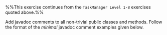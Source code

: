 <panel header="{{ icon_Q }} TaskManager Level 9 - **Use javadoc comments**">
<div id="body">

<panel type="seamless" src="../../project/taskManager/q-taskManagerLevel1.md#main" header="{{ icon_prereq }} TM-L1" minimized />
<panel type="seamless" src="../../project/taskManager/q-taskManagerLevel2.md#main" header="{{ icon_prereq }} TM-L2" minimized />
<panel type="seamless" src="../../project/taskManager/q-taskManagerLevel3.md#main" header="{{ icon_prereq }} TM-L3" minimized />
<panel type="seamless" src="../../project/taskManager/q-taskManagerLevel4.md#main" header="{{ icon_prereq }} TM-L4" minimized />
<panel type="seamless" src="../../project/taskManager/q-taskManagerLevel5.md#main" header="{{ icon_prereq }} TM-L5" minimized />
<panel type="seamless" src="../../project/taskManager/q-taskManagerLevel6.md#main" header="{{ icon_prereq }} TM-L6" minimized />
<panel type="seamless" src="../../project/taskManager/q-taskManagerLevel7.md#main" header="{{ icon_prereq }} TM-L7" minimized />
<panel type="seamless" src="../../project/taskManager/q-taskManagerLevel8.md#main" header="{{ icon_prereq }} TM-L8" minimized />

%%This exercise continues from the `TaskManager Level 1-8` exercises quoted above.%%

<div id="main">

Add javadoc comments to all non-trivial public classes and methods. Follow the format of the _minimal_ javadoc comment examples given below.

<panel type="seamless" src="../../../documentation/tools/javaDoc/how/unit-inElsewhere-asFlat.md#main" boilerplate header="{{ icon_prereq }} Documentation {{ icon_embedding }} Tools → JavaDoc → How" alt="{{ icon_prereq }} JavaDoc/How" />

</div>

</div>
</panel>
